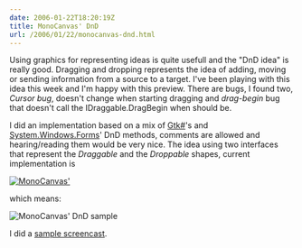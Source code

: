 ```yaml
---
date: 2006-01-22T18:20:19Z
title: MonoCanvas' DnD
url: /2006/01/22/monocanvas-dnd.html
---
```


<p>Using graphics for representing ideas is quite usefull and the "DnD idea" is really good. Dragging and dropping represents the idea of adding, moving or sending information from a source to a target. I've been playing with this idea this week and I'm happy with this preview. There are bugs, I found two, <em>Cursor bug</em>, doesn't change when starting dragging and <em>drag-begin</em> bug that doesn't call the IDraggable.DragBegin when should be.</p>
<p>I did an implementation based on a mix of <a title="Gtk#" target="_blank" href="http://gtk-sharp.sf.net">Gtk#</a>'s and <a title="SWF" target="_blank" href="http://msdn.microsoft.com/library/en-us/cpref/html/frlrfsystemwindowsforms.asp">System.Windows.Forms</a>' DnD methods, comments are allowed and hearing/reading them would be very nice. The idea using two interfaces that represent the <em>Draggable</em> and the <em>Droppable</em> shapes, current implementation is</p>
<p><a title="MonoCanvas" target="_blank" href="http://static.flickr.com/15/89888879_f64faaa81e_o.png"><img title="MonoCanvas'" alt="MonoCanvas'" src="http://static.flickr.com/15/89888879_f64faaa81e_m.jpg" /></a></p>
<p>which means:</p>
<p><img title="MonoCanvas' DnD sample " alt="MonoCanvas' DnD sample " src="http://static.flickr.com/25/89897339_e669f4364b.jpg" /></p>
<p>I did a <a target="_blank" title="MonoCanvas" href="http://mario.monouml.org/files/monocanvas.htm">sample screencast</a>.</p>
